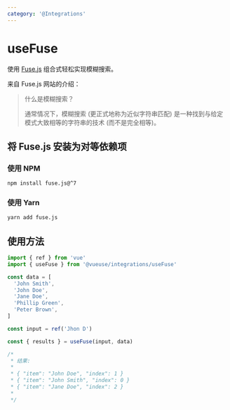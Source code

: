 ```yaml
---
category: '@Integrations'
---
```


# useFuse

使用 [Fuse.js](https://github.com/krisk/fuse) 组合式轻松实现模糊搜索。

来自 Fuse.js 网站的介绍：

> 什么是模糊搜索？
>
> 通常情况下，模糊搜索 (更正式地称为近似字符串匹配) 是一种找到与给定模式大致相等的字符串的技术 (而不是完全相等)。

## 将 Fuse.js 安装为对等依赖项

### 使用 NPM

```bash
npm install fuse.js@^7
```

### 使用 Yarn

```bash
yarn add fuse.js
```

## 使用方法

```ts
import { ref } from 'vue'
import { useFuse } from '@vueuse/integrations/useFuse'

const data = [
  'John Smith',
  'John Doe',
  'Jane Doe',
  'Phillip Green',
  'Peter Brown',
]

const input = ref('Jhon D')

const { results } = useFuse(input, data)

/*
 * 结果:
 *
 * { "item": "John Doe", "index": 1 }
 * { "item": "John Smith", "index": 0 }
 * { "item": "Jane Doe", "index": 2 }
 *
 */
```
